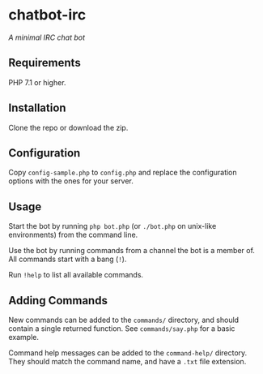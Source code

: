 # chatbot-irc
*A minimal IRC chat bot*

## Requirements
PHP 7.1 or higher.

## Installation
Clone the repo or download the zip.

## Configuration
Copy `config-sample.php` to `config.php` and replace the configuration options with the ones for your server.

## Usage
Start the bot by running `php bot.php` (or `./bot.php` on unix-like environments) from the command line.

Use the bot by running commands from a channel the bot is a member of. All commands start with a bang (`!`).

Run `!help` to list all available commands.

## Adding Commands
New commands can be added to the `commands/` directory, and should contain a single returned function. See `commands/say.php` for a basic example.

Command help messages can be added to the `command-help/` directory. They should match the command name, and have a `.txt` file extension.
